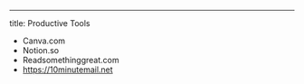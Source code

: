 ---
title: Productive Tools

- Canva.com
- Notion.so
- Readsomethinggreat.com
- https://10minutemail.net
